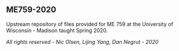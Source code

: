 ## ME759-2020
Upstream repository of files provided for ME 759 at the University of Wisconsin - Madison taught Spring 2020.

*All rights reserved - Nic Olsen, Lijing Yang, Dan Negrut - 2020*